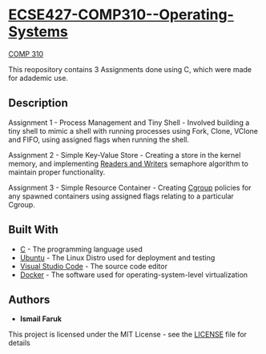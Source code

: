 # [ECSE427-COMP310--Operating-Systems](https://www.mcgill.ca/study/2018-2019/courses/ecse-427)
[COMP 310](https://www.mcgill.ca/study/2018-2019/courses/comp-310)

This reopository contains 3 Assignments done using C, which were made for adademic use.

## Description

Assignment 1 - Process Management and Tiny Shell - Involved building a tiny shell to mimic a shell with running processes using Fork, Clone, VClone and FIFO, using assigned flags when running the shell.

Assignment 2 - Simple Key-Value Store - Creating a store in the kernel memory, and implementing [Readers and Writers](https://en.wikipedia.org/wiki/Readers%E2%80%93writers_problem) semaphore algorithm to maintain proper functionality.

Assignment 3 - Simple Resource Container - Creating [Cgroup](https://en.wikipedia.org/wiki/Cgroups) policies for any spawned containers using assigned flags relating to a particular Cgroup.

## Built With

* [C](https://en.wikipedia.org/wiki/C_(programming_language)) - The programming language used
* [Ubuntu](https://www.ubuntu.com/) - The Linux Distro used for deployment and testing
* [Visual Studio Code](https://code.visualstudio.com/) - The source code editor
* [Docker](https://www.docker.com/) - The software used for operating-system-level virtualization

## Authors

* **Ismail Faruk**

This project is licensed under the MIT License - see the [LICENSE](LICENSE) file for details
